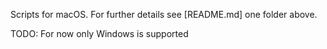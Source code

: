 Scripts for macOS.
For further details see [README.md] one folder above.


TODO: For now only Windows is supported